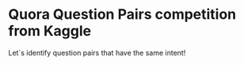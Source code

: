 # Quora Question Pairs competition from Kaggle
Let`s identify question pairs that have the same intent!
